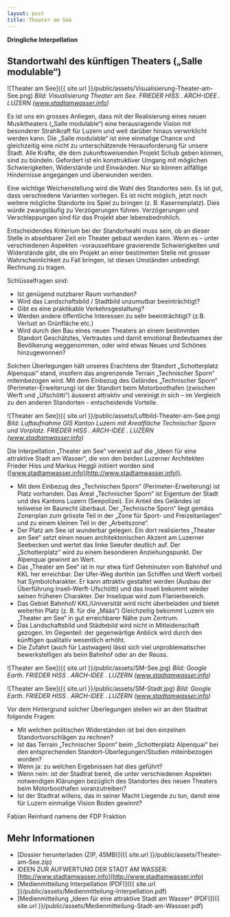 ```yaml
---
layout: post
title: Theater am See
---
```


**Dringliche Interpellation**

## Standortwahl des künftigen Theaters („Salle modulable“)

![Theater am See]({{ site.url }}/public/assets/Visualisierung-Theater-am-See.png)
*Bild: Visualisierung Theater am See. FRIEDER HISS . ARCH-IDEE . LUZERN (www.stadtamwasser.info)*

Es ist uns ein grosses Anliegen, dass mit der Realisierung eines neuen Musiktheaters („Salle modulable“) eine herausragende Vision mit besonderer Strahlkraft für Luzern und weit darüber hinaus verwirklicht werden kann. Die „Salle modulable“ ist eine einmalige Chance und gleichzeitig eine nicht zu unterschätzende Herausforderung für unsere Stadt. Alle Kräfte, die dem zukunftsweisenden Projekt Schub geben können, sind zu bündeln. Gefordert ist ein konstruktiver Umgang mit möglichen Schwierigkeiten, Widerstände und Einwänden. Nur so können allfällige Hindernisse angegangen und überwunden werden.

Eine wichtige Weichenstellung wird die Wahl des Standortes sein. Es ist gut, dass verschiedene Varianten vorliegen. Es ist nicht möglich, jetzt noch weitere mögliche Standorte ins Spiel zu bringen (z. B. Kasernenplatz). Dies würde zwangsläufig zu Verzögerungen führen. Verzögerungen und Verschleppungen sind für das Projekt aber lebensbedrohlich. 

Entscheidendes Kriterium bei der Standortwahl muss sein, ob an dieser Stelle in absehbarer Zeit ein Theater gebaut werden kann. Wenn es – unter verschiedenen Aspekten -voraussehbare gravierende Schwierigkeiten und Widerstände gibt, die ein Projekt an einer bestimmten Stelle mit grosser Wahrscheinlichkeit zu Fall bringen, ist diesen Umständen unbedingt Rechnung zu tragen. 

Schlüsselfragen sind:	

-	Ist genügend nutzbarer Raum vorhanden?
-	Wird das Landschaftsbild / Stadtbild unzumutbar beeinträchtigt?
-	Gibt es eine praktikable Verkehrsgestaltung?
-	Werden andere öffentliche Interessen zu sehr beeinträchtigt? (z.B. Verlust an Grünfläche etc.)
-	Wird durch den Bau eines neuen Theaters an einem bestimmten Standort Geschätztes, Vertrautes und damit emotional Bedeutsames der Bevölkerung weggenommen, oder wird etwas Neues und Schönes hinzugewonnen?

Solchen Überlegungen hält unseres Erachtens der Standort „Schotterplatz Alpenquai“ stand, insofern das angrenzende Terrain „Technischer Sporn“ miteinbezogen wird. Mit dem Einbezug des Geländes „Technischer Sporn“ (Perimeter-Erweiterung) ist der Standort beim Motorboothafen (zwischen Werft und „Ufschötti“) äusserst attraktiv und vereinigt in sich – im Vergleich zu den anderen Standorten - entscheidende Vorteile. 

![Theater am See]({{ site.url }}/public/assets/Luftbild-Theater-am-See.png)
*Bild: Luftaufnahme GIS Kanton Luzern mit Arealfläche Technischer Sporn und Vorplatz. FRIEDER HISS . ARCH-IDEE . LUZERN (www.stadtamwasser.info)*

Die Interpellation „Theater am See“ verweist auf die „Ideen für eine attraktive Stadt am Wasser“, die von den beiden Luzerner Architekten Frieder Hiss und Markus Heggli initiiert worden sind ([www.stadtamwasser.info](http://www.stadtamwasser.info)).

-	Mit dem Einbezug des „Technischen Sporn“ (Perimeter-Erweiterung) ist Platz vorhanden. Das Areal „Technischer Sporn“ ist Eigentum der Stadt und des Kantons Luzern (Seepolizei). Ein Anteil des Geländes ist teilweise im Baurecht überbaut. Der „Technische Sporn“ liegt gemäss Zonenplan zum grösste Teil in der „Zone für Sport- und Freizeitanlagen“ und zu einem kleinen Teil in der „Arbeitszone“.
-	 Der Platz am See ist wunderbar gelegen. Ein dort realisiertes „Theater am See“ setzt einen neuen architektonischen Akzent am Luzerner Seebecken und wertet das linke Seeufer deutlich auf. Der „Schotterplatz“ wird zu einem besonderen Anziehungspunkt. Der Alpenquai gewinnt an Wert.
-	Das „Theater am See“ ist in nur etwa fünf Gehminuten vom Bahnhof und KKL her erreichbar. Der Ufer-Weg dorthin (an Schiffen und Werft vorbei) hat Symbolcharakter. Er kann attraktiv gestaltet werden (Ausbau der Überführung Inseli-Werft-Ufschötti) und das Inseli bekommt wieder seinen früheren Charakter. Der Inseliquai wird zum Flanierbereich. 
-	Das Gebiet Bahnhof/ KKL/Universität wird nicht überbeladen und bietet weiterhin Platz (z. B. für die „Määs“) Gleichzeitig bekommt Luzern ein „Theater am See“ in gut erreichbarer Nähe zum Zentrum.
-	Das Landschaftsbild und Städtebild wird nicht in Mitleidenschaft gezogen. Im Gegenteil: der gegenwärtige Anblick wird durch den künftigen qualitativ wesentlich erhöht. 
-	Die Zufahrt (auch für Lastwagen) lässt sich viel unproblematischer bewerkstelligen als beim Bahnhof oder an der Reuss.

![Theater am See]({{ site.url }}/public/assets/SM-See.jpg)
*Bild: Google Earth. FRIEDER HISS . ARCH-IDEE . LUZERN (www.stadtamwasser.info)*

![Theater am See]({{ site.url }}/public/assets/SM-Stadt.jpg)
*Bild: Google Earth. FRIEDER HISS . ARCH-IDEE . LUZERN (www.stadtamwasser.info)*

Vor dem Hintergrund solcher Überlegungen stellen wir an den Stadtrat folgende Fragen:

-	Mit welchen politischen Widerständen ist bei den einzelnen Standortvorschlägen zu rechnen?
-	Ist das Terrain „Technischer Sporn“ beim „Schotterplatz Alpenquai“ bei den entsprechenden Standort-Überlegungen/Studien miteinbezogen worden?
-	Wenn ja: zu welchen Ergebnissen hat dies geführt?
-	Wenn nein: ist der Stadtrat bereit, die unter verschiedenen Aspekten notwendigen Klärungen bezüglich des Standortes des neuen Theaters beim Motorboothafen voranzutreiben?
-	Ist der Stadtrat willens, das in seiner Macht Liegende zu tun, damit eine für Luzern einmalige Vision Boden gewinnt? 

Fabian Reinhard 
namens der FDP Fraktion

## Mehr Informationen
- [Dossier herunterladen (ZIP, 45MB)]({{ site.url }}/public/assets/Theater-am-See.zip)
- IDEEN ZUR AUFWERTUNG DER STADT AM WASSER: [http://www.stadtamwasser.info](http://www.stadtamwasser.info)
- [Medienmitteilung Interpellation (PDF)]({{ site.url }}/public/assets/Medienmitteilung-Interpellation.pdf)
- [Medienmitteilung „Ideen für eine attraktive Stadt am Wasser“ (PDF)]({{ site.url }}/public/assets/Medienmitteilung-Stadt-am-Wassser.pdf)


